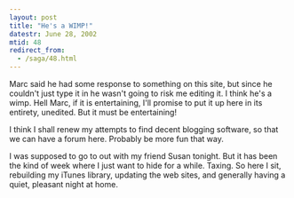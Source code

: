 ```yaml
---
layout: post
title: "He's a WIMP!"
datestr: June 28, 2002
mtid: 48
redirect_from:
  - /saga/48.html
---
```


Marc said he had some response to something on this site, but since he couldn't
just type it in he wasn't going to risk me editing it. I think he's a wimp.
Hell Marc, if it is entertaining, I'll promise to put it up here in its entirety,
unedited. But it must be entertaining!

I think I shall renew my attempts to find decent blogging software, so that
we can have a forum here. Probably be more fun that way.

I was supposed to go to out with my friend Susan tonight. But it has been the
kind of week where I just want to hide for a while. Taxing. So here I sit, rebuilding
my iTunes library, updating the web sites, and generally having a quiet, pleasant
night at home.

